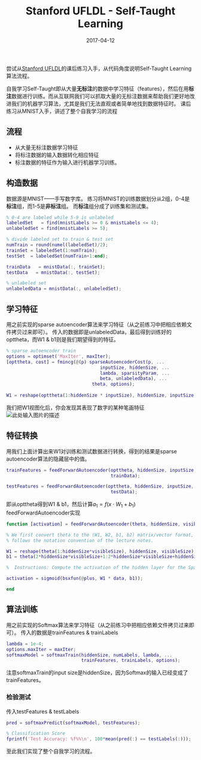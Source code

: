 ﻿---
title:  Stanford UFLDL - Self-Taught Learning
categories: 机器学习
tags: [机器学习]
date: 2017-04-12
mathjax: true
toc: true
---

尝试从[Stanford UFLDL][1]的课后练习入手，从代码角度说明Self-Taught Learning算法流程。

自我学习Self-Taught即从大量**无标注**的数据中学习特征（features），然后在用**标注**数据进行训练。而从互联网我们可以抓取大量的无标注数据来帮助我们更好地改进我们的机器学习算法，尤其是我们无法直观或者简单地找到数据特征时。
课后练习从MNIST入手，讲述了整个自我学习的流程
<!--more-->
## 流程 ##
- 从大量无标注数据学习特征
- 将标注数据的输入数据转化相应特征
- 标注数据的特征作为输入进行机器学习训练。

## 构造数据 ##
数据源是MNIST——手写数字库。
练习将MNIST的训练数据划分从2组，0-4是**标注**组，而1-5是**非标注**组。
而**标注**组分成了训练集和测试集。
```matlab
% 0-4 are labeled while 5-9 is unlabeled
labeledSet   = find(mnistLabels >= 0 & mnistLabels <= 4);
unlabeledSet = find(mnistLabels >= 5);

% divide labeled set to train & test set
numTrain = round(numel(labeledSet)/2);
trainSet = labeledSet(1:numTrain);
testSet  = labeledSet(numTrain+1:end);

trainData   = mnistData(:, trainSet);
testData   = mnistData(:, testSet);

% unlabeled set
unlabeledData = mnistData(:, unlabeledSet);
```
## 学习特征 ##
用之前实现的sparse autoencoder算法来学习特征（从之前练习中把相应依赖文件拷贝过来即可）。
传入的数据即是unlabeledData，最后得到训练好的opttheta，而W1 & b1则是我们期望得到的特征。
```matlab
% sparse autoencoder train
options = optimset('MaxIter', maxIter);
[opttheta, cost] = fmincg(@(p) sparseAutoencoderCost(p, ...
                                   inputSize, hiddenSize, ...
                                   lambda, sparsityParam, ...
                                   beta, unlabeledData), ...
								theta, options);
								
W1 = reshape(opttheta(1:hiddenSize * inputSize), hiddenSize, inputSize);
```
我们把W1视图化后，你会发现其表现了数字的某种笔画特征
![此处输入图片的描述][2]
## 特征转换 ##
用我们上面计算出来W1对训练和测试数据进行转换，得到的结果是sparse autoencoder算法的隐藏层中的值。
```matlab
trainFeatures = feedForwardAutoencoder(opttheta, hiddenSize, inputSize, ...
                                       trainData);

testFeatures = feedForwardAutoencoder(opttheta, hiddenSize, inputSize, ...
                                       testData);
```
即从opttheta得到W1 & b1，然后计算$a_1 = f(x\cdot W_1 + b_1)$
feedForwardAutoencoder实现
```matlab
function [activation] = feedForwardAutoencoder(theta, hiddenSize, visibleSize, data)

% We first convert theta to the (W1, W2, b1, b2) matrix/vector format, so that this 
% follows the notation convention of the lecture notes. 

W1 = reshape(theta(1:hiddenSize*visibleSize), hiddenSize, visibleSize);
b1 = theta(2*hiddenSize*visibleSize+1:2*hiddenSize*visibleSize+hiddenSize);

%  Instructions: Compute the activation of the hidden layer for the Sparse Autoencoder.

activation = sigmoid(bsxfun(@plus, W1 * data, b1));

end
```
## 算法训练 ##
用之前实现的Softmax算法来学习特征（从之前练习中把相应依赖文件拷贝过来即可）。
传入的数据是trainFeatures & trainLabels
```matlab
lambda = 1e-4;  
options.maxIter = maxIter;
softmaxModel = softmaxTrain(hiddenSize, numLabels, lambda, ...
                            trainFeatures, trainLabels, options);
```
注意softmaxTrain的input size是hiddenSize，因为Softmax的输入已经变成了trainFeatures。
### 检验测试 ###
传入testFeatures & testLabels
```matlab
pred = softmaxPredict(softmaxModel, testFeatures);

% Classification Score
fprintf('Test Accuracy: %f%%\n', 100*mean(pred(:) == testLabels(:)));
```
至此我们实现了整个自我学习的流程。

  [1]: http://ufldl.stanford.edu/wiki/index.php/UFLDL_Tutorial
  [2]: http://ufldl.stanford.edu/wiki/images/8/84/SelfTaughtFeatures.png
